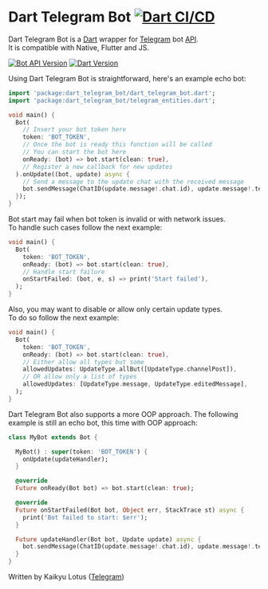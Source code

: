# Dart Telegram Bot [![Dart CI/CD](https://github.com/KaikyuLotus/dart-telegram-bot/actions/workflows/dart-dev.yml/badge.svg)](https://github.com/KaikyuLotus/dart-telegram-bot/actions/workflows/dart-dev.yml)

Dart Telegram Bot is a [Dart](https://dart.dev) wrapper for [Telegram](https://telegram.org/)
bot [API](https://core.telegram.org/bots/api). \
It is compatible with Native, Flutter and JS.

[![Bot API Version](https://img.shields.io/badge/Bot%20API-6.8-blue.svg?style=flat-square)](https://core.telegram.org/bots/api)
[![Dart Version](https://img.shields.io/badge/Dart-2.12.0-blue.svg?style=flat-square)](https://dart.dev)

Using Dart Telegram Bot is straightforward, here's an example echo bot:
```dart
import 'package:dart_telegram_bot/dart_telegram_bot.dart';
import 'package:dart_telegram_bot/telegram_entities.dart';

void main() {
  Bot(
    // Insert your bot token here
    token: 'BOT_TOKEN',
    // Once the bot is ready this function will be called
    // You can start the bot here
    onReady: (bot) => bot.start(clean: true),
    // Register a new callback for new updates
  ).onUpdate((bot, update) async {
    // Send a message to the update chat with the received message
    bot.sendMessage(ChatID(update.message!.chat.id), update.message!.text!);
  });
}
```

Bot start may fail when bot token is invalid or with network issues.\
To handle such cases follow the next example:
```dart
void main() {
  Bot(
    token: 'BOT_TOKEN',
    onReady: (bot) => bot.start(clean: true),
    // Handle start failure
    onStartFailed: (bot, e, s) => print('Start failed'),
  );
}
```

Also, you may want to disable or allow only certain update types.\
To do so follow the next example:
```dart
void main() {
  Bot(
    token: 'BOT_TOKEN',
    onReady: (bot) => bot.start(clean: true),
    // Either allow all types but some
    allowedUpdates: UpdateType.allBut([UpdateType.channelPost]),
    // OR allow only a list of types
    allowedUpdates: [UpdateType.message, UpdateType.editedMessage],
  );
}
```

Dart Telegram Bot also supports a more OOP approach.
The following example is still an echo bot, this time with OOP approach: 
```dart
class MyBot extends Bot {

  MyBot() : super(token: 'BOT_TOKEN') {
    onUpdate(updateHandler);
  }

  @override
  Future onReady(Bot bot) => bot.start(clean: true);

  @override
  Future onStartFailed(Bot bot, Object err, StackTrace st) async {
    print('Bot failed to start: $err');
  }

  Future updateHandler(Bot bot, Update update) async {
    bot.sendMessage(ChatID(update.message!.chat.id), update.message!.text!);
  }
}
```
Written by Kaikyu Lotus ([Telegram](https://t.me/Kaikyu))